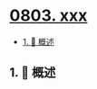 # [0803. xxx](https://github.com/Tdahuyou/TNotes.leetcode/tree/main/notes/0803.%20xxx)

<!-- region:toc -->

- [1. 📝 概述](#1--概述)

<!-- endregion:toc -->

## 1. 📝 概述
